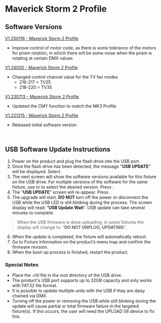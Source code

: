 # Maverick Storm 2 Profile

## Software Versions

[V1.250116 - Maverick Storm 2 Profile](https://github.com/Chauvet-Pro/MAVERICKSTORM2PROFILE/blob/9b65bb466937cc9eba36c6cc40b5f3934e229541/firmware/V1.250116.zip)
- Improve control of motor code, as there is some tolerance of the motors for prism rotation, in which there will be some noise when the prism is rotating at certain DMX values

[V1.24020 - Maverick Storm 2 Profile](https://github.com/Chauvet-Pro/MAVERICKSTORM2PROFILE/blob/0cc18e1001102225071e2481609de13c2aad61c4/firmware/V1.24020.zip)
- Changed control channel value for the TV fan modes
     * 216-217 = TV25
     * 218-220 = TV35

[V1.230713 - Maverick Storm 2 Profile](https://github.com/Chauvet-Pro/MAVERICKSTORM2PROFILE/blob/3df22259fc6231250e255a454cc6aad7fc625cd4/firmware/V1.230713.zip)
- Updated the CMY function to match the MK3 Profile

[V1.221215 - Maverick Storm 2 Profile](https://github.com/Chauvet-Pro/MAVERICKSTORM2PROFILE/blob/3df22259fc6231250e255a454cc6aad7fc625cd4/firmware/V1.221215.zip)
- Released initial software version

&nbsp;

## USB Software Update Instructions
1. Power on the product and plug the flash drive into the USB port.
2.	Once the flash drive has been detected, the message "**USB UPDATE**" will be displayed. Select **<YES>**.  
3.	The next screen will show the software versions available for this fixture on the USB drive.  For multiple versions of the software for the same fixture, use **<UP>** or **<DOWN>** to select the desired version.  Press **<ENTER>**.
4.	The “**USB UPDATE**” screen will re-appear.  Press **<YES>**.
5.	The upgrade will start. **DO NOT** turn off the power or disconnect the USB while the USB LED is still blinking during the process. The screen display will read: “**USB Update Wait**”. USB update can take several minutes to complete.
   >When the USB firmware is done uploading, in some fixtures the display will change to: “**DO NOT UNPLUG, UPDATING**”.
6.	When the update is completed, the fixture will automatically reboot.
7.	Go to Fixture Information on the product’s menu map and confirm the firmware revision.
8.	When the boot-up process is finished, restart the product.

### Special Notes
* Place the .chl file in the root directory of the USB drive.
* The product's USB port supports up to 32GB capacity and only works with FAT32 file format.
* It is possible to update multiple units with the USB if they are daisy chained via DMX.
* Turning off the power or removing the USB while still blinking during the update will cause partial or total firmware failure in the targeted fixture(s). If this occurs, the user will need the UPLOAD 08 device to fix this.
